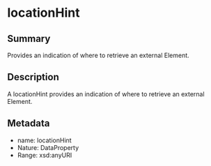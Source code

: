 <!-- Automatically generated by spec-parser v2.0.0 on 2024-01-08T22:20:56.273795+00:00 -->
<!-- SPDX-License-Identifier: Community-Spec-1.0 -->

# locationHint

## Summary

Provides an indication of where to retrieve an external Element.


## Description

A locationHint provides an indication of where to retrieve an external Element.


## Metadata

- name: locationHint
- Nature: DataProperty
- Range: xsd:anyURI




